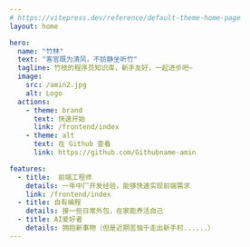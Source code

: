 ```yaml
---
# https://vitepress.dev/reference/default-theme-home-page
layout: home

hero:
  name: "竹林"
  text: "客官既为清风，不妨静坐听竹"
  tagline: 竹枝的程序员知识库，新手友好，一起进步吧~
  image:
    src: /amin2.jpg
    alt: Logo
  actions:
    - theme: brand
      text: 快速开始
      link: /frontend/index
    - theme: alt
      text: 在 Github 查看
      link: https://github.com/Githubname-amin

features:
  - title:  前端工程师
    details: 一年中厂开发经验，能够快速实现前端需求
    link: /frontend/index 
  - title: 自有编程
    details: 接一些日常外包，在家能养活自己
  - title: AI爱好者
    details: 拥抱新事物（但是近期苦恼于走出新手村......）
---
```

